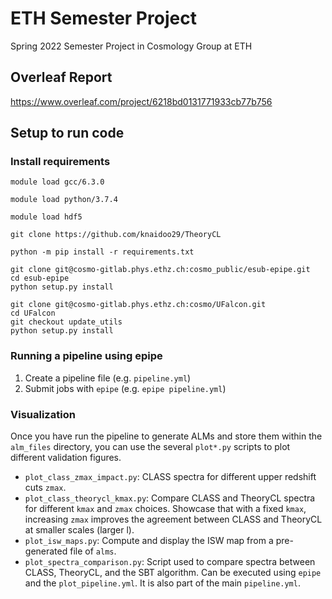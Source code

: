 # ETH Semester Project

Spring 2022 Semester Project in Cosmology Group at ETH

## Overleaf Report

https://www.overleaf.com/project/6218bd0131771933cb77b756

## Setup to run code

### Install requirements
`module load gcc/6.3.0`

`module load python/3.7.4`

`module load hdf5`

`git clone https://github.com/knaidoo29/TheoryCL`

`python -m pip install -r requirements.txt`

```
git clone git@cosmo-gitlab.phys.ethz.ch:cosmo_public/esub-epipe.git
cd esub-epipe
python setup.py install
```

```
git clone git@cosmo-gitlab.phys.ethz.ch:cosmo/UFalcon.git
cd UFalcon
git checkout update_utils
python setup.py install
```

### Running a pipeline using epipe
1. Create a pipeline file (e.g. `pipeline.yml`)
1. Submit jobs with `epipe` (e.g. `epipe pipeline.yml`)

### Visualization
Once you have run the pipeline to generate ALMs and store them within the `alm_files` directory, you can use the several `plot*.py` scripts to plot different validation figures.

- `plot_class_zmax_impact.py`: CLASS spectra for different upper redshift cuts `zmax`.
- `plot_class_theorycl_kmax.py`: Compare CLASS and TheoryCL spectra for different `kmax` and `zmax` choices. Showcase that with a fixed `kmax`, increasing `zmax` improves the agreement between CLASS and TheoryCL at smaller scales (larger l).
- `plot_isw_maps.py`: Compute and display the ISW map from a pre-generated file of `alms`.
- `plot_spectra_comparison.py`: Script used to compare spectra between CLASS, TheoryCL, and the SBT algorithm. Can be executed using `epipe` and the `plot_pipeline.yml`. It is also part of the main `pipeline.yml`.
